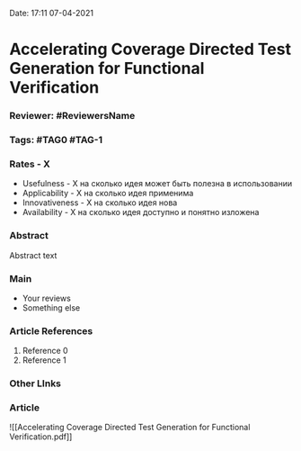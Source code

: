 Date: 17:11 07-04-2021

# Accelerating Coverage Directed Test Generation for Functional Verification

### Reviewer: #ReviewersName

### Tags: #TAG0 #TAG-1

### Rates - X
- Usefulness - X на сколько идея может быть полезна в использовании
- Applicability - X на сколько идея применима
- Innovativeness - X на сколько идея нова
- Availability - X на сколько идея доступно и понятно изложена

### Abstract
Abstract text

### Main
- Your reviews
- Something else

### Article References
1. Reference 0
2. Reference 1

### Other LInks

### Article
![[Accelerating Coverage Directed Test Generation for Functional Verification.pdf]]